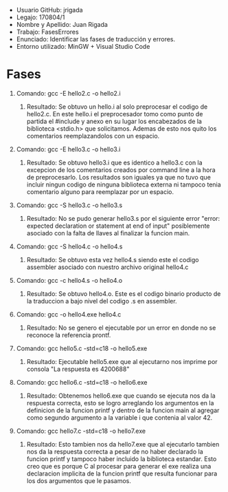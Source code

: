 * Usuario GitHub: jrigada
* Legajo: 170804/1
* Nombre y Apellido: Juan Rigada
* Trabajo: FasesErrores
* Enunciado: Identificar las fases de traducción y errores.
* Entorno utilizado: MinGW + Visual Studio Code

# Fases

1. Comando: gcc -E hello2.c -o hello2.i
   1. Resultado: Se obtuvo un hello.i al solo preprocesar el codigo de hello2.c. En este hello.i el preprocesador tomo como punto de partida el #include y anexo en su lugar los encabezados de la biblioteca <stdio.h> que solicitamos. Ademas de esto nos quito los comentarios reemplazandolos con un espacio. 

2. Comando: gcc -E hello3.c -o hello3.i
   1. Resultado: Se obtuvo hello3.i que es identico a hello3.c con la excepcion de los comentarios creados por command line a la hora de preprocesarlo. Los resultados son iguales ya que no tuvo que incluir ningun codigo de ninguna biblioteca externa ni tampoco tenia comentario alguno para reemplazar por un espacio. 

3. Comando: gcc -S hello3.c -o hello3.s
   1. Resultado: No se pudo generar hello3.s por el siguiente error  "error: expected declaration or statement at end of input" posiblemente asociado con la falta de llaves al finalizar la funcion main. 

4. Comando: gcc -S hello4.c -o hello4.s
   1. Resultado: Se obtuvo esta vez hello4.s siendo este el codigo assembler asociado con nuestro archivo original hello4.c

5. Comando: gcc -c hello4.s -o hello4.o
   1. Resultado: Se obtuvo hello4.o. Este es el codigo binario producto de la traduccion a bajo nivel del codigo .s en assembler. 

6. Comando: gcc -o hello4.exe hello4.c
   1. Resultado: No se genero el ejecutable por un error en donde no se reconoce la referencia prontf.

7. Comando: gcc hello5.c -std=c18 -o hello5.exe
   1. Resultado: Ejecutable hello5.exe que al ejecutarno nos imprime por consola "La respuesta es 4200688"

8. Comando:  gcc hello6.c -std=c18 -o hello6.exe
   1. Resultado: Obtenemos hello6.exe que cuando se ejecuta nos da la respuesta correcta, esto se logro arreglando los argumentos en la definicion de la funcion printf y dentro de la funcion main al agregar como segundo argumento a la variable i que contenia al valor 42. 

9. Comando:  gcc hello7.c -std=c18 -o hello7.exe
   1.  Resultado: Esto tambien nos da hello7.exe que al ejecutarlo tambien nos da la respuesta correcta a pesar de no haber declarado la funcion printf y tampoco haber incluido la biblioteca estandar. Esto creo que es porque C al procesar para generar el exe realiza una declaracion implicita de la funcion printf que resulta funcionar para los dos argumentos que le pasamos.
